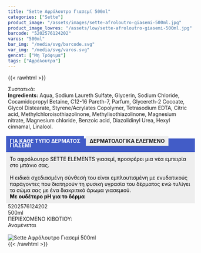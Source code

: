 ```yaml
---
title: "Sette Αφρόλουτρο Γιασεμί 500ml"
categories: ["Sette"]
product_image: "/assets/images/sette-afroloutro-giasemi-500ml.jpg"
product_image_lowres: "/assets/low/sette-afroloutro-giasemi-500ml.jpg"
barcode: "5202576124202"
varos: "500ml"
bar_img: "/media/svg/barcode.svg"
var_img: "/media/svg/varos.svg"
gencat: ["Μη Τρόφιμα"]
tags: ["Αφρόλουτρα"]
---
```

{{< rawhtml >}}

<div class="sload406"><div class="product"><div id="sistatika">Συστατικά:</div><div class="alltext"><b>Ingredients:</b> Aqua, Sodium Laureth Sulfate, Glycerin, Sodium Chloride, Cocamidopropyl Betaine, C12-16 Pareth-7, Parfum, Glycereth-2 Cocoate, Glycol Distearate, Styrene/Acrylates Copolymer, Tetrasodium EDTA, Citric acid, Methylchloroisothiazolinone, Methylisothiazolinone, Magnesium nitrate, Magnesium chloride, Benzoic acid, Diazolidinyl Urea, Hexyl cinnamal, Linalool.<br><br><b style="background:#425cc7;padding:5px 10px;color:#fff;margin:0 10px 5px -5px;display:-webkit-inline-box">ΓΙΑ ΚΑΘΕ ΤΥΠΟ ΔΕΡΜΑΤΟΣ </b><b style="background:#eee;margin-left:-5px;padding:5px 10px;display:-webkit-inline-box">ΔΕΡΜΑΤΟΛΟΓΙΚΑ ΕΛΕΓΜΕΝΟ</b></div><div class="alltext" style="margin-top:-25px"><div style="background:#425cc7;padding:10px;margin:0 -5px;color:#fff"><b>ΓΙΑΣΕΜΙ</b></div><div style="background:#eee;padding:10px;color:#000;margin:0 -5px">Το αφρόλουτρο SETTE ELEMENTS γιασεμί, προσφέρει μια νέα εμπειρία στο μπάνιο σας.<br><br>Η ειδικά σχεδιασμένη σύνθεσή του είναι εμπλουτισμένη με ενυδατικούς παράγοντες που διατηρούν τη φυσική υγρασία του δέρματος ενώ τυλίγει το σώμα σας με ένα διακριτικό άρωμα γιασεμιού.<br><b>Με ουδέτερο pH για το δέρμα</b></div></div><div id="barcode"><div id="barimage1"></div><span id="bartext">5202576124202</span></div><div id="varos"><div id="varosimage1"></div><span id="varostext">500ml</span></div><div id="kivotio">ΠΕΡΙΕΧΟΜΕΝΟ ΚΙΒΩΤΙΟΥ:<br>Αναμένεται</div><br><div class="pimg"><img alt="Sette Αφρόλουτρο Γιασεμί 500ml" title="Sette Αφρόλουτρο Γιασεμί 500ml" src="/assets/images/sette-afroloutro-giasemi-500ml.jpg"></div></div></div>
{{< /rawhtml >}}


